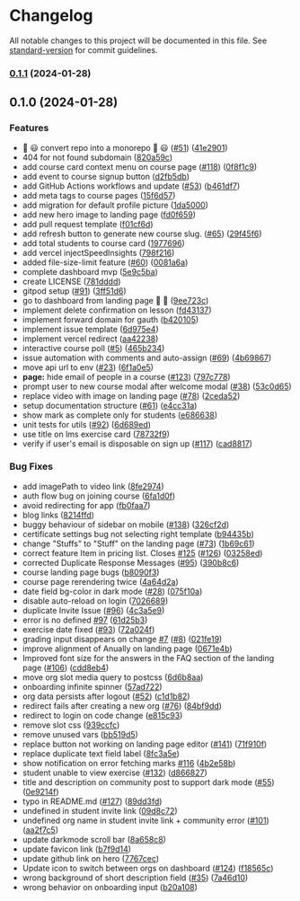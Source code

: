 # Changelog

All notable changes to this project will be documented in this file. See [standard-version](https://github.com/conventional-changelog/standard-version) for commit guidelines.

### [0.1.1](https://github.com/rotimi-best/Learnova/compare/v0.1.0...v0.1.1) (2024-01-28)

## 0.1.0 (2024-01-28)


### Features

* 🚀 😃 convert repo into a monorepo 🚀 😃  ([#51](https://github.com/rotimi-best/Learnova/issues/51)) ([41e2901](https://github.com/rotimi-best/Learnova/commit/41e29014effc9aeca3a467599b9f972383a821b7))
* 404 for not found subdomain ([820a59c](https://github.com/rotimi-best/Learnova/commit/820a59c80eeb904884593c926fbf5aae33ade421))
* add course card context menu on course page ([#118](https://github.com/rotimi-best/Learnova/issues/118)) ([0f8f1c9](https://github.com/rotimi-best/Learnova/commit/0f8f1c98d890fc79a96a34b335997cb10da462c6))
* add event to course signup button ([d2fb5db](https://github.com/rotimi-best/Learnova/commit/d2fb5db8d77b238ac9a705d6cc31f964dc3a9934))
* add GitHub Actions workflows and update ([#53](https://github.com/rotimi-best/Learnova/issues/53)) ([b461df7](https://github.com/rotimi-best/Learnova/commit/b461df700e88995966b8f7d7f91a9a2ff7dea798))
* add meta tags to course pages ([15f6d57](https://github.com/rotimi-best/Learnova/commit/15f6d57300162baebd38db201c907a7c8fbac117))
* add migration for default profile picture ([1da5000](https://github.com/rotimi-best/Learnova/commit/1da50002f021dbdfc5077a8a8c932f1ae303c8f5))
* add new hero image to landing page ([fd0f659](https://github.com/rotimi-best/Learnova/commit/fd0f6596aade3175a030f0c78174b867f58bf28e))
* add pull request template ([f01cf6d](https://github.com/rotimi-best/Learnova/commit/f01cf6d6978cc0f9325ef213ef694a93b9006278))
* add refresh button to generate new course slug. ([#65](https://github.com/rotimi-best/Learnova/issues/65)) ([29f45f6](https://github.com/rotimi-best/Learnova/commit/29f45f65d5532eb0da4f0034b85546088c84b081))
* add total students to course card ([1977696](https://github.com/rotimi-best/Learnova/commit/19776967fab6d3d41e184d9eb6b5884e7ff05edf))
* add vercel injectSpeedInsights ([798f216](https://github.com/rotimi-best/Learnova/commit/798f216cfcc25be88fd5812e270f90ac8b6cbd1a))
* added file-size-limit feature ([#60](https://github.com/rotimi-best/Learnova/issues/60)) ([0081a6a](https://github.com/rotimi-best/Learnova/commit/0081a6a910ee4c6f3a5859bb0714b156fa823512))
* complete dashboard mvp ([5e9c5ba](https://github.com/rotimi-best/Learnova/commit/5e9c5ba545a408bebc2a049bcdd84cc03c038bf5))
* create LICENSE ([781dddd](https://github.com/rotimi-best/Learnova/commit/781dddde31a468f487a61fff1793701206491c65))
* gitpod setup ([#91](https://github.com/rotimi-best/Learnova/issues/91)) ([3ff51d6](https://github.com/rotimi-best/Learnova/commit/3ff51d6c23b883d3ff6f7bebdf113ded1c4fe1cd))
* go to dashboard from landing page 🚀 🚀 ([9ee723c](https://github.com/rotimi-best/Learnova/commit/9ee723c65b22b6eec22bf3d78c11651046dc0524))
* implement delete confirmation on lesson ([fd43137](https://github.com/rotimi-best/Learnova/commit/fd4313746fe69ea44a94d69136eb9c772fc54970))
* implement forward domain for gauth ([b420105](https://github.com/rotimi-best/Learnova/commit/b420105ddf7b99b7a858b2a91764462e098c517f))
* implement issue template ([6d975e4](https://github.com/rotimi-best/Learnova/commit/6d975e4fe07b09bf21b2865987514a0fdcfbaa7d))
* implement vercel redirect ([aa42238](https://github.com/rotimi-best/Learnova/commit/aa42238bf9f2d73513f87c9714585690259ffa41))
* interactive course poll ([#5](https://github.com/rotimi-best/Learnova/issues/5)) ([465b234](https://github.com/rotimi-best/Learnova/commit/465b2341fd76a98a0051bda7601b2c026b7bd3b8))
* issue automation with comments and auto-assign ([#69](https://github.com/rotimi-best/Learnova/issues/69)) ([4b69867](https://github.com/rotimi-best/Learnova/commit/4b69867d6b093de199f943f51f1d41235bb4d8c6))
* move api url to env ([#23](https://github.com/rotimi-best/Learnova/issues/23)) ([6f1a0e5](https://github.com/rotimi-best/Learnova/commit/6f1a0e5eb23e7e4bd2d16d8b7b3f836eccfcfac8))
* **page:** hide email of people in a course ([#123](https://github.com/rotimi-best/Learnova/issues/123)) ([797c778](https://github.com/rotimi-best/Learnova/commit/797c77868f3a17f8a0fa88e8905913b6aaaa286b))
* prompt user to new course modal after welcome modal ([#38](https://github.com/rotimi-best/Learnova/issues/38)) ([53c0d65](https://github.com/rotimi-best/Learnova/commit/53c0d65724f17837d4d15fece9408765da598a5c))
* replace video with image on landing page ([#78](https://github.com/rotimi-best/Learnova/issues/78)) ([2ceda52](https://github.com/rotimi-best/Learnova/commit/2ceda522f6d0d8ed1518d2b076655689406c4c48))
* setup documentation structure ([#61](https://github.com/rotimi-best/Learnova/issues/61)) ([e4cc31a](https://github.com/rotimi-best/Learnova/commit/e4cc31a17c5724a3206de81f12630c718fd710a1))
* show mark as complete only for students ([e686638](https://github.com/rotimi-best/Learnova/commit/e686638598b344565cd7465c3c20bef0477a8366))
* unit tests for utils ([#92](https://github.com/rotimi-best/Learnova/issues/92)) ([6d689ed](https://github.com/rotimi-best/Learnova/commit/6d689ede45d89d89274d8f8499d9304a3b396122))
* use title on lms exercise card ([78732f9](https://github.com/rotimi-best/Learnova/commit/78732f95f3372f3d2b0a1aca2e9be6af1a98a1cc))
* verify if user's email is disposable on sign up ([#117](https://github.com/rotimi-best/Learnova/issues/117)) ([cad8817](https://github.com/rotimi-best/Learnova/commit/cad8817fed6892f3b4feaa090101bf1670fdb49d))


### Bug Fixes

* add imagePath to video link ([8fe2974](https://github.com/rotimi-best/Learnova/commit/8fe29740d0415f1fd3903a826b5dba8cff72f85f))
* auth flow bug on joining course ([6fa1d0f](https://github.com/rotimi-best/Learnova/commit/6fa1d0fcfb9b896089f1ab0a81ea0f37bba21cc9))
* avoid redirecting for app ([fb0faa7](https://github.com/rotimi-best/Learnova/commit/fb0faa75cdcfd087e1c0509a8e144828fdd1dd51))
* blog links ([8214ffd](https://github.com/rotimi-best/Learnova/commit/8214ffd63486d1ee21bdbf80c35f9428f22aff03))
* buggy behaviour of sidebar on mobile ([#138](https://github.com/rotimi-best/Learnova/issues/138)) ([326cf2d](https://github.com/rotimi-best/Learnova/commit/326cf2d387ac71d7d10c8bc5a196ee516de2cf4b))
* certificate settings bug not selecting right template ([b94435b](https://github.com/rotimi-best/Learnova/commit/b94435b1210e3143d718ab192eaab31abd6b6a67))
* change "Stuffs" to "Stuff" on the landing page ([#73](https://github.com/rotimi-best/Learnova/issues/73)) ([1b69c61](https://github.com/rotimi-best/Learnova/commit/1b69c6106f099053cabc9a36146a300068e9d0f3))
* correct feature Item in pricing list. Closes [#125](https://github.com/rotimi-best/Learnova/issues/125) ([#126](https://github.com/rotimi-best/Learnova/issues/126)) ([03258ed](https://github.com/rotimi-best/Learnova/commit/03258ed7d34a2f46ec04f4163d5897377b5bcc8e))
* corrected Duplicate Response Messages ([#95](https://github.com/rotimi-best/Learnova/issues/95)) ([390b8c6](https://github.com/rotimi-best/Learnova/commit/390b8c6b63060c73238033a84565826772a42d36))
* course landing page bugs ([b8090f3](https://github.com/rotimi-best/Learnova/commit/b8090f362b65a885af08b1d8dad05817901f1932))
* course page rerendering twice ([4a64d2a](https://github.com/rotimi-best/Learnova/commit/4a64d2affe44a5ffd5b9ac392418bb55c4df4285))
* date field bg-color in dark mode ([#28](https://github.com/rotimi-best/Learnova/issues/28)) ([075f10a](https://github.com/rotimi-best/Learnova/commit/075f10a866a64fd0f2a35c36565cf789cc901e03))
* disable auto-reload on login ([7026689](https://github.com/rotimi-best/Learnova/commit/7026689b3c1a7033d43d27e50826b03284c0164a))
* duplicate Invite Issue ([#96](https://github.com/rotimi-best/Learnova/issues/96)) ([4c3a5e9](https://github.com/rotimi-best/Learnova/commit/4c3a5e93e6e4ff5045b1ba69f5c5f27ca8ccdc61))
* error is no defined [#97](https://github.com/rotimi-best/Learnova/issues/97) ([61d25b3](https://github.com/rotimi-best/Learnova/commit/61d25b31bcb2835d00766c75f1ba1ba876e6f5ff))
* exercise date fixed ([#93](https://github.com/rotimi-best/Learnova/issues/93)) ([72a024f](https://github.com/rotimi-best/Learnova/commit/72a024fa3a63412179b534b9fb620eb145927f8a))
* grading input disappears on change [#7](https://github.com/rotimi-best/Learnova/issues/7) ([#8](https://github.com/rotimi-best/Learnova/issues/8)) ([021fe19](https://github.com/rotimi-best/Learnova/commit/021fe196ac917cf0d78bfa51416870a6a2d765b9))
* improve alignment of Anually on landing page ([0671e4b](https://github.com/rotimi-best/Learnova/commit/0671e4b9336e3f70039bebb0a4a415d82dc7fd88))
* Improved font size for the answers in the FAQ section of the landing page ([#106](https://github.com/rotimi-best/Learnova/issues/106)) ([cdd8eb4](https://github.com/rotimi-best/Learnova/commit/cdd8eb45e918c95b0161d0aceccca56e6395aa8e))
* move org slot media query to postcss ([6d6b8aa](https://github.com/rotimi-best/Learnova/commit/6d6b8aa3e079f0ce79e719eb8ca9393a2efa6d37))
* onboarding infinite spinner ([57ad722](https://github.com/rotimi-best/Learnova/commit/57ad7224e6d82a97478f322fcef1860881ac5fbf))
* org data persists after logout ([#52](https://github.com/rotimi-best/Learnova/issues/52)) ([c1d1b82](https://github.com/rotimi-best/Learnova/commit/c1d1b820d2b3e10257a7b39e324312755675c2ee))
* redirect fails after creating a new org ([#76](https://github.com/rotimi-best/Learnova/issues/76)) ([84bf9dd](https://github.com/rotimi-best/Learnova/commit/84bf9dd172fb14d896cfb246d52a02f63c5869e9))
* redirect to login on code change ([e815c93](https://github.com/rotimi-best/Learnova/commit/e815c93354d01178ad00bd11b375d1576dd15ab7))
* remove slot css ([939ccfc](https://github.com/rotimi-best/Learnova/commit/939ccfc96280bbd37bca2f8cd3d5dc61be0e2028))
* remove unused vars ([bb519d5](https://github.com/rotimi-best/Learnova/commit/bb519d54341d672c7b0326a0398bd853fa12842a))
* replace button not working on landing page editor ([#141](https://github.com/rotimi-best/Learnova/issues/141)) ([71f910f](https://github.com/rotimi-best/Learnova/commit/71f910f6c82951c344c86a4ef2f55b93b0bc23cb))
* replace duplicate text field label ([8fc3a5e](https://github.com/rotimi-best/Learnova/commit/8fc3a5e1fce76138e67a1ae66e78ea85a4410e3a))
* show notification on error fetching marks [#116](https://github.com/rotimi-best/Learnova/issues/116) ([4b2e58b](https://github.com/rotimi-best/Learnova/commit/4b2e58b1de5401178df8f7d77f1e780db38d55bb))
* student unable to view exercise ([#132](https://github.com/rotimi-best/Learnova/issues/132)) ([d866827](https://github.com/rotimi-best/Learnova/commit/d8668270de625d4f28a209ac75926d30b1649b96))
* title and description on community post to support dark mode  ([#55](https://github.com/rotimi-best/Learnova/issues/55)) ([0e9214f](https://github.com/rotimi-best/Learnova/commit/0e9214f717279d88cc99ae36637256282f11b682))
* typo in README.md ([#127](https://github.com/rotimi-best/Learnova/issues/127)) ([89dd3fd](https://github.com/rotimi-best/Learnova/commit/89dd3fd94f42b3818379a2a8467fca62de7a81aa))
* undefined in student invite link ([09d8c72](https://github.com/rotimi-best/Learnova/commit/09d8c720198a8be4f2e2d17c4648eea19f3e5e68))
* undefined org name in student invite link + community error ([#101](https://github.com/rotimi-best/Learnova/issues/101)) ([aa2f7c5](https://github.com/rotimi-best/Learnova/commit/aa2f7c58c826177d112c781a3a7bdfd5dd9f1475))
* update darkmode scroll bar ([8a658c8](https://github.com/rotimi-best/Learnova/commit/8a658c89ef74ce174c282c9f43cdbb0e5b5d8cfc))
* update favicon link ([b7f9d14](https://github.com/rotimi-best/Learnova/commit/b7f9d145de7a2b6cf7be86b21b8eaad621067999))
* update github link on hero ([7767cec](https://github.com/rotimi-best/Learnova/commit/7767cec004f765d8eaa0edef41ce90d16d75496a))
* Update icon to switch between orgs on dashboard  ([#124](https://github.com/rotimi-best/Learnova/issues/124)) ([f18565c](https://github.com/rotimi-best/Learnova/commit/f18565cb640463fb6840b59d49d8027f74465c1d))
* wrong background of short description field ([#35](https://github.com/rotimi-best/Learnova/issues/35)) ([7a46d10](https://github.com/rotimi-best/Learnova/commit/7a46d108cb3278b54d505cffa622173a3ec784b1))
* wrong behavior on onboarding input ([b20a108](https://github.com/rotimi-best/Learnova/commit/b20a108c1d0065a0fe97bea60b68e36d0b1e8927))
